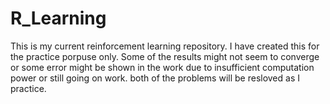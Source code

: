 # R_Learning
This is my current reinforcement learning repository. I have created this for the practice porpuse only.
Some of the results might not seem to converge or some error might be shown in the work due to insufficient computation power or still going on work. both of the problems will be resloved as I practice. 
